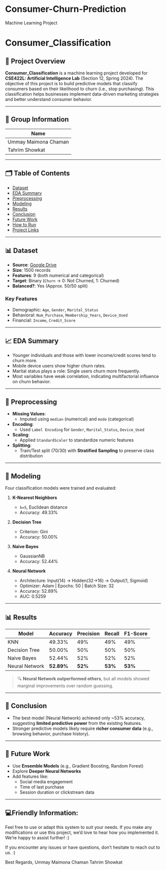 # Consumer-Churn-Prediction
Machine Learning Project

# Consumer_Classification

## 📌 Project Overview

**Consumer_Classification** is a machine learning project developed for **CSE422L: Artificial Intelligence Lab** (Section 12, Spring 2024). The objective of this project is to build predictive models that classify consumers based on their likelihood to churn (i.e., stop purchasing). This classification helps businesses implement data-driven marketing strategies and better understand consumer behavior.

---

## 👥 Group Information

| Name                    |
|-------------------------|
| Ummay Maimona Chaman    |
| Tahrim Showkat          |

---

## 🗂️ Table of Contents

- [Dataset](#dataset)
- [EDA Summary](#eda-summary)
- [Preprocessing](#preprocessing)
- [Modeling](#modeling)
- [Results](#results)
- [Conclusion](#conclusion)
- [Future Work](#future-work)
- [How to Run](#how-to-run)
- [Project Links](#project-links)

---

## 📊 Dataset

- **Source**: [Google Drive](https://drive.google.com/file/d/1pg5z2_6OJsdd7VxGEfa8oXAihYq1KYtV/view)
- **Size**: 1500 records
- **Features**: 9 (both numerical and categorical)
- **Target**: Binary (`Churn` → 0: Not Churned, 1: Churned)
- **Balanced?**: Yes (Approx. 50/50 split)

### Key Features

- Demographic: `Age`, `Gender`, `Marital_Status`
- Behavioral: `Num_Purchase`, `Membership_Years`, `Device_Used`
- Financial: `Income`, `Credit_Score`

---

## 📈 EDA Summary

- Younger individuals and those with lower income/credit scores tend to churn more.
- Mobile device users show higher churn rates.
- Marital status plays a role: Single users churn more frequently.
- Most variables have weak correlation, indicating multifactorial influence on churn behavior.

---

## 🧹 Preprocessing

- **Missing Values**:
  - Imputed using `median` (numerical) and `mode` (categorical)
- **Encoding**:
  - Used `Label Encoding` for `Gender`, `Marital_Status`, `Device_Used`
- **Scaling**:
  - Applied `StandardScaler` to standardize numeric features
- **Splitting**:
  - Train/Test split (70/30) with **Stratified Sampling** to preserve class distribution

---

## 🤖 Modeling

Four classification models were trained and evaluated:

1. **K-Nearest Neighbors**
   - `k=5`, Euclidean distance
   - Accuracy: 49.33%

2. **Decision Tree**
   - Criterion: Gini
   - Accuracy: 50.00%

3. **Naive Bayes**
   - GaussianNB
   - Accuracy: 52.44%

4. **Neural Network**
   - Architecture: Input(14) → Hidden(32→16) → Output(1, Sigmoid)
   - Optimizer: Adam | Epochs: 50 | Batch Size: 32
   - Accuracy: 52.89%
   - AUC: 0.5259

---

## 📊 Results

| Model          | Accuracy | Precision | Recall | F1-Score |
|----------------|----------|-----------|--------|----------|
| KNN            | 49.33%   | 49%       | 49%    | 49%      |
| Decision Tree  | 50.00%   | 50%       | 50%    | 50%      |
| Naive Bayes    | 52.44%   | 52%       | 52%    | 52%      |
| Neural Network | **52.89%** | **52%**   | **53%**| **53%**  |

> 🔍 **Neural Network outperformed others**, but all models showed marginal improvements over random guessing.

---

## 🧾 Conclusion

- The best model (Neural Network) achieved only ~53% accuracy, suggesting **limited predictive power** from the existing features.
- Stronger predictive models likely require **richer consumer data** (e.g., browsing behavior, purchase history).

---

## 🚀 Future Work

- Use **Ensemble Models** (e.g., Gradient Boosting, Random Forest)
- Explore **Deeper Neural Networks**
- Add features like:
  - Social media engagement
  - Time of last purchase
  - Session duration or clickstream data

---

## 💻Friendly Information:

Feel free to use or adapt this system to suit your needs. If you make any modifications or use this project, we’d love to hear how you implemented it. We’re happy to assist further! :)

If you encounter any issues or have questions, don’t hesitate to reach out to us. :)

Best Regards,
Ummay Maimona Chaman
Tahrim Showkat    
